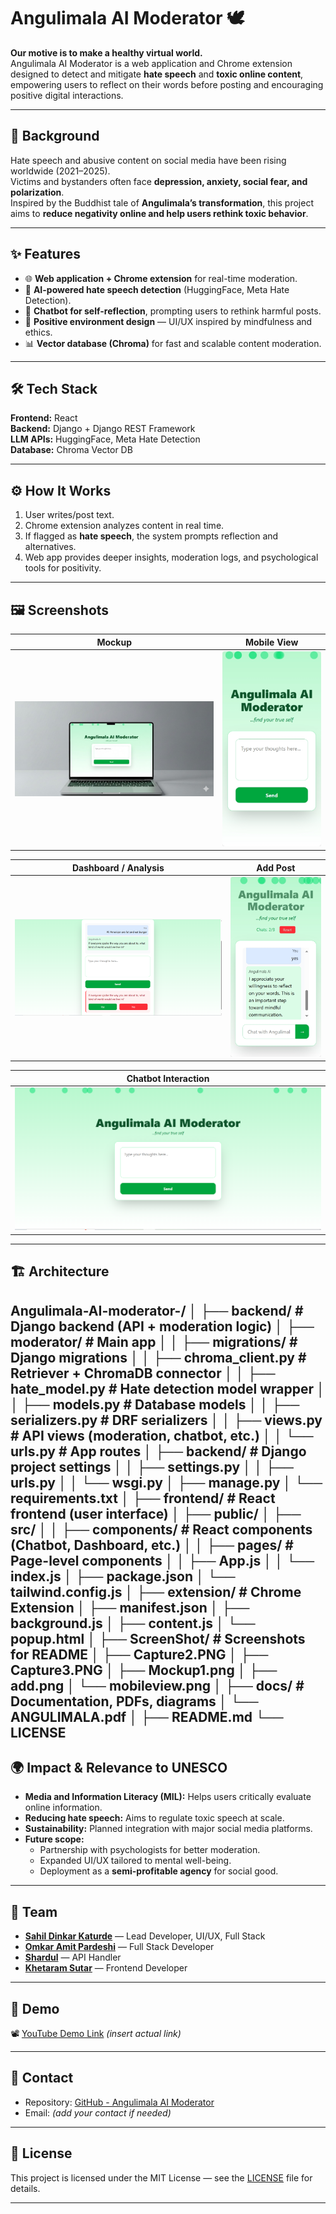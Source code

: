 # Angulimala AI Moderator 🕊️

**Our motive is to make a healthy virtual world.**  
Angulimala AI Moderator is a web application and Chrome extension designed to detect and mitigate **hate speech** and **toxic online content**, empowering users to reflect on their words before posting and encouraging positive digital interactions.

---

## 📖 Background  

Hate speech and abusive content on social media have been rising worldwide (2021–2025).  
Victims and bystanders often face **depression, anxiety, social fear, and polarization**.  
Inspired by the Buddhist tale of **Angulimala’s transformation**, this project aims to **reduce negativity online and help users rethink toxic behavior**.  

---

## ✨ Features  

- 🌐 **Web application + Chrome extension** for real-time moderation.  
- 🤖 **AI-powered hate speech detection** (HuggingFace, Meta Hate Detection).  
- 💬 **Chatbot for self-reflection**, prompting users to rethink harmful posts.  
- 🌱 **Positive environment design** — UI/UX inspired by mindfulness and ethics.  
- 📊 **Vector database (Chroma)** for fast and scalable content moderation.  

---

## 🛠️ Tech Stack  

**Frontend:** React  
**Backend:** Django + Django REST Framework  
**LLM APIs:** HuggingFace, Meta Hate Detection  
**Database:** Chroma Vector DB  

---

## ⚙️ How It Works  

1. User writes/post text.  
2. Chrome extension analyzes content in real time.  
3. If flagged as **hate speech**, the system prompts reflection and alternatives.  
4. Web app provides deeper insights, moderation logs, and psychological tools for positivity.  

---

## 🖼️ Screenshots  

| Mockup | Mobile View |
|--------|-------------|
| ![Mockup](ScreenShot/Mockup1.png) | ![Mobile View](ScreenShot/mobileview.png) |

| Dashboard / Analysis | Add Post |
|-----------------------|----------|
| ![Analysis](ScreenShot/Capture2.PNG) | ![Add Post](ScreenShot/add.png) |

| Chatbot Interaction |
|---------------------|
| ![Chatbot](ScreenShot/Capture3.PNG) |

---

## 🏗️ Architecture  

Angulimala-AI-moderator-/
│
├── backend/                         # Django backend (API + moderation logic)
│   ├── moderator/                   # Main app
│   │   ├── migrations/              # Django migrations
│   │   ├── chroma_client.py         # Retriever + ChromaDB connector
│   │   ├── hate_model.py            # Hate detection model wrapper
│   │   ├── models.py                # Database models
│   │   ├── serializers.py           # DRF serializers
│   │   ├── views.py                 # API views (moderation, chatbot, etc.)
│   │   └── urls.py                  # App routes
│   ├── backend/                     # Django project settings
│   │   ├── settings.py
│   │   ├── urls.py
│   │   └── wsgi.py
│   ├── manage.py
│   └── requirements.txt
│
├── frontend/                        # React frontend (user interface)
│   ├── public/
│   ├── src/
│   │   ├── components/              # React components (Chatbot, Dashboard, etc.)
│   │   ├── pages/                   # Page-level components
│   │   ├── App.js
│   │   └── index.js
│   ├── package.json
│   └── tailwind.config.js
│
├── extension/                       # Chrome Extension
│   ├── manifest.json
│   ├── background.js
│   ├── content.js
│   └── popup.html
│
├── ScreenShot/                      # Screenshots for README
│   ├── Capture2.PNG
│   ├── Capture3.PNG
│   ├── Mockup1.png
│   ├── add.png
│   └── mobileview.png
│
├── docs/                            # Documentation, PDFs, diagrams
│   └── ANGULIMALA.pdf
│
├── README.md
└── LICENSE
-----------

## 🌍 Impact & Relevance to UNESCO  

- **Media and Information Literacy (MIL):** Helps users critically evaluate online information.  
- **Reducing hate speech:** Aims to regulate toxic speech at scale.  
- **Sustainability:** Planned integration with major social media platforms.  
- **Future scope:**  
  - Partnership with psychologists for better moderation.  
  - Expanded UI/UX tailored to mental well-being.  
  - Deployment as a **semi-profitable agency** for social good.  

---

## 👥 Team  

- **[Sahil Dinkar Katurde](https://github.com/SahilKaturde)** — Lead Developer, UI/UX, Full Stack  
- **[Omkar Amit Pardeshi](https://github.com/Omkar96-18)** — Full Stack Developer  
- **[Shardul](https://github.com/Luther-cpp)** — API Handler  
- **[Khetaram Sutar](https://github.com/Ksuthar99)** — Frontend Developer  

---

## 🚀 Demo  

📽️ [YouTube Demo Link](#) *(insert actual link)*  

---

## 📩 Contact  

- Repository: [GitHub - Angulimala AI Moderator](https://github.com/SahilKaturde/Angulimala-AI-moderator-)  
- Email: *(add your contact if needed)*  

---

## 📜 License  

This project is licensed under the MIT License — see the [LICENSE](LICENSE) file for details.  

---



